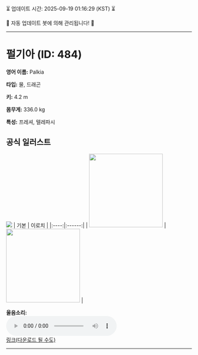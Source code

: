 
⏳ 업데이트 시간: 2025-09-19 01:16:29 (KST) ⏳

🤖 자동 업데이트 봇에 의해 관리됩니다! 🤖

---

# 펄기아 (ID: 484)
**영어 이름:** Palkia

**타입:** 물, 드래곤

**키:** 4.2 m

**몸무게:** 336.0 kg

**특성:** 프레셔, 텔레파시

## 공식 일러스트
![](https://raw.githubusercontent.com/PokeAPI/sprites/master/sprites/pokemon/other/official-artwork/484.png)
| 기본 | 이로치 |
|:----:|:------:|
| <img src="http://play.pokemonshowdown.com/sprites/ani/palkia.gif" width="200"> | <img src="http://play.pokemonshowdown.com/sprites/ani-shiny/palkia.gif" width="200"> |

**울음소리:**<br><audio controls src="https://raw.githubusercontent.com/PokeAPI/cries/main/cries/pokemon/latest/484.ogg"></audio><br> [링크(다운로드 될 수도)](https://raw.githubusercontent.com/PokeAPI/cries/main/cries/pokemon/latest/484.ogg)


---
